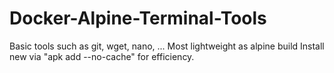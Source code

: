 # Docker-Alpine-Terminal-Tools
Basic tools such as git, wget, nano, ...
Most lightweight as alpine build
Install new via "apk add --no-cache" for efficiency.
